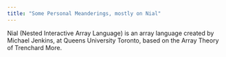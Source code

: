 ```yaml
---
title: "Some Personal Meanderings, mostly on Nial" 
---
```


Nial (Nested Interactive Array Language) is an array language created by Michael Jenkins, at Queens University Toronto, based on the Array Theory of Trenchard More. 


